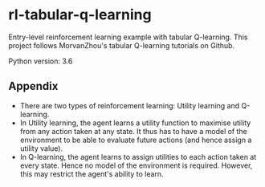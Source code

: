 # rl-tabular-q-learning
Entry-level reinforcement learning example with tabular Q-learning. This project follows MorvanZhou's tabular Q-learning tutorials on Github.

Python version: 3.6

## Appendix
* There are two types of reinforcement learning: Utility learning and Q-learning.
* In Utility learning, the agent learns a utility function to maximise utility from any action taken at any state. It thus has to have a model of the environment to be able to evaluate future actions (and hence assign a utility value).
* In Q-learning, the agent learns to assign utilities to each action taken at every state. Hence no model of the environment is required. However, this may restrict the agent's ability to learn.